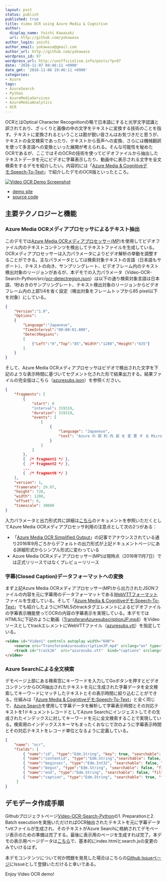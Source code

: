 ```yaml
---
layout: post
status: publish
published: true
title: Video OCR using Azure Media & Cognitive
author:
  display_name: Yoichi Kawasaki
  url: http://github.com/yokawasa
author_login: yoichi
author_email: yokawasa@gmail.com
author_url: http://github.com/yokawasa
wordpress_id: 97
wordpress_url: http://unofficialism.info/posts/?p=97
date: '2016-11-07 04:46:11 +0900'
date_gmt: '2016-11-06 19:46:11 +0900'
categories:
- Azure
tags:
- AzureSearch
- Python
- AzureMediaServices
- AzureMediaAnalytics
- OCR
---
```


OCRとはOptical Character Recognitionの略で日本語にすると光学文字認識と訳されており、ざっくりと画像の中の文字をテキストに変換する技術のことを指す。テキストに変換されるということは勘が鋭い皆さんはお気づきだと思うが、テキストの全文検索であったり、テキストから音声への変換、さらには機械翻訳を使って多言語への変換といった展開が考えられる。そんな可能性を秘めたOCRであるが、ここではそのOCRの技術を使ってビデオファイルから抽出したテキストデータを元にビデオに字幕表示したり、動画中に表示される文字を全文検索をするデモを紹介したい。内容的には「[Azure Media & Cognitiveデモ:Speech-To-Text](http://unofficialism.info/posts/azure-media-cognitive-demos-video-ocr-speech-to-text/)」で紹介したデモのOCR版といったところ。

[
![Video OCR Demo Screenshot](https://c5.staticflickr.com/6/5337/30534876532_4b2269fc57_c.jpg)](http://azure-media-cognitive-demos.azurewebsites.net/ocr/azuresubs/)

- [demo site](http://azure-media-cognitive-demos.azurewebsites.net/ocr/azuresubs/)
- [source code](https://github.com/AzureMediaCognitiveDemos/Video-OCR-Search-Python)

## 主要テクノロジーと機能

### Azure Media OCRメディアプロセッサによるテキスト抽出

このデモでは[Azure Media OCRメディアプロセッサー(MP)](https://azure.microsoft.com/en-us/documentation/articles/media-services-video-optical-character-recognition/)を使用してビデオファイル内のテキストコンテンツを検出してテキストファイルを生成している。OCRメディアプロセッサーは入力パラメータによりビデオ解析の挙動を調整することができる。主なパラメータとしては検索対象テキストの言語（日本語もサポート）、テキストの向き、サンプリングレート、ビデオフレーム内のテキスト検出対象のリージョンがあるが、本デモでの入力パラメータ（Video-OCR-Search-Python/src/[ocr-detectregion.json](https://github.com/AzureMediaCognitiveDemos/Video-OCR-Search-Python/blob/master/src/ocr-detectregion.json)）は以下の通り検索対象言語は日本語、1秒おきのサンプリングレート、テキスト検出対象のリージョンからビデオフレーム内の上部1/4を省く設定（検出対象をフレームトップから85 pixel以下を対象）にしている。

```json
{
    "Version":"1.0", 
    "Options": 
    {
        "Language":"Japanese", 
        "TimeInterval":"00:00:01.000",
        "DetectRegions":
        [
            {"Left":"0","Top":"85","Width":"1280","Height":"635"}
        ]
    }
}
```

そして、Azure Media OCRメディアプロセッサはビデオで検出された文字を下記のような表示時間に基づいてセグメント化された形で結果出力する。結果ファイルの完全版はこちら（[azuresubs.json](https://github.com/AzureMediaCognitiveDemos/Video-OCR-Search-Python/blob/master/demo/azuresubs/azuresubs.json)）を参照ください。

```json
{
    "fragments": [
        {
            "start": 0
            "interval": 319319,
            "duration": 319319,
            "events": [
                [
                    {
                        "language": "Japanese",
                        "text": "Azure の 契 約 内 容 を 変 更 す る Microsoft Azure"
                    }
                ]
            ]
        },
        {  /* fragment1 */ },
        {  /* fragment2 */ },
        ...
        {  /* fragmentN */ }
    ],
    "version": 1, 
    "framerate": 29.97,
    "height": 720,
    "width": 1280,
    "offset": 0,
    "timescale": 30000
}
```

入力パラメータと出力形式共に詳細は[こちら](https://azure.microsoft.com/en-us/documentation/articles/media-services-video-optical-character-recognition/)のドキュメントを参照いただくとしてAzure Media OCRメディアプロセッサ利用の注意点として次の2つがある：

- 「[Azure Media OCR Simplified Output](https://azure.microsoft.com/en-us/blog/azure-media-ocr-simplified-output/)」の記事でアナウンスされている通り2016年9月ごろからデフォルトの出力形式が上記ドキュメントページにある詳細形式からシンプル形式に変わっている
- Azure Media OCRメディアプロセッサー(MP)は現時点（2016年11月7日）では正式リリースではなくプレビューリリース

### 字幕(Closed Caption)データフォーマットへの変換

まず上記Azure Media OCRメディアプロセッサー(MP)から出力されたJSONファイルの内容を元に字幕用のデータフォーマットである[WebVTTフォーマット](https://w3c.github.io/webvtt/)ファイルを生成している。そして「[Azure Media & Cognitiveデモ:Speech-To-Text](http://unofficialism.info/posts/azure-media-cognitive-demos-video-ocr-speech-to-text/)」でも紹介したようにHTML5のtrackタグエレメントによるビデオファイルの字幕表示機能使ってOCRの内容の字幕表示を実現している。本デモではHTML5に下記のように動画（[TransferanAzuresubscriptionJP.mp4](http://yoichikademo.blob.core.windows.net/amscogs/TransferanAzuresubscriptionJP.mp4)）をVideoソースとしてtrackエレメントにWebVTTファイル（[azuresubs.vtt](https://github.com/AzureMediaCognitiveDemos/Video-OCR-Search-Python/blob/master/demo/azuresubs/azuresubs.vtt)）を指定している。

```html
<video id="Video1" controls autoplay width="600">
    <source src="TransferanAzuresubscriptionJP.mp4" srclang="en" type="video/mp4">
    <track id="trackJA"  src="azuresubs.vtt"  kind="captions" srclang="ja" label="OCR Subtitle" default>
</video>
```

### Azure Searchによる全文検索

デモページ上部にある検索窓にキーワードを入力してGoボタンを押すとビデオコンテンツからOCR抽出されたテキストを元に生成された字幕データを全文検索してキーワードにマッチしたテキストとその表示時間に絞り込むことができる。仕組みは「[Azure Media & Cognitiveデモ:Speech-To-Text](http://unofficialism.info/posts/azure-media-cognitive-demos-video-ocr-speech-to-text/)」と全く同じで、[Azure Search](https://azure.microsoft.com/en-us/services/search/)を使用して字幕データを解析して字幕表示時間とその対応テキストを1ドキュメントレコードとしてAzure Searchにインジェストしてその生成されたインデックスに対してキーワードを元に全文検索することで実現している。検索用のインデックススキーマもまったくおなじで次のように字幕表示時間とその対応テキストをレコード単位となるように定義している。

```json
{
    "name": "ocr",
    "fields": [
        { "name":"id", "type":"Edm.String", "key": true, "searchable": false, "filterable":false, "facetable":false },
        { "name":"contentid", "type":"Edm.String","searchable": false, "filterable":true, "facetable":false },
        { "name":"beginsec", "type":"Edm.Int32", "searchable": false, "filterable":false, "sortable":true, "facetable":false },
        { "name":"begin", "type":"Edm.String", "searchable": false, "filterable":false, "sortable":false, "facetable":false },
        { "name":"end", "type":"Edm.String", "searchable": false, "filterable":false, "sortable":false, "facetable":false },
        { "name":"caption", "type":"Edm.String", "searchable": true, "filterable":false, "sortable":false, "facetable":false, "analyzer":"ja.microsoft" }
     ]
}
```

## デモデータ作成手順

Githubプロジェクトページ[Video-OCR-Search-Python](https://github.com/AzureMediaCognitiveDemos/Video-OCR-Search-Python)の1. Preparationと2. Batch executionを実施いただければOCR抽出されたテキストを元に字幕データ*.vttファイルが生成され、そのテキストがAzure Searchに格納されてデモページ表示のための準備は完了する。最後に表示用のページを生成すれば完了。本デモの表示用ページデータは[こちら](https://github.com/AzureMediaCognitiveDemos/Video-OCR-Search-Python/tree/master/demo/azuresubs)で、基本的にindex.htmlとsearch.jsの変更のみでいけるはず。

本デモコンテンツについて何か問題を発見した場合はこちらの[Github Issueページ](https://github.com/AzureMediaCognitiveDemos/Video-OCR-Search-Python/issues)にIssueとして登録いただけると幸いである。

Enjoy Video OCR demo!
